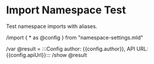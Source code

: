 # Import Namespace Test

Test namespace imports with aliases.

/import { * as @config } from "namespace-settings.mld"

/var @result = :::Config author: {{config.author}}, API URL: {{config.apiUrl}}:::
/show @result
